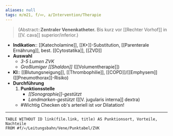 ```yaml
---
aliases: null
tags: m/m21, f/💤, a/Intervention/Therapie
---
```

> (Abstract::**Zentraler Venenkatheter.** Bis kurz vor [[Rechter Vorhof]] in [[V. cava]] superior/inferior.)
- **Indikation**:: [[Katecholamine]], [[K+]]-Substitution, [[Parenterale Ernährung]], best. [[Cytostatika]], [[ZVD]]
- **Auswahl**
	- *3-5 Lumen ZVK*
	- *Großlumiger [[Shaldon]]* ([[Volumentherapie]])
- **KI**:: [[Blutungsneigung]], [[Thrombophilie]], [[COPD]]/[[Emphysem]] ([[Pneumothorax]]-Risiko)
- **Durchführung**
	1. **Punktionsstelle**
		- *[[Sonographie]]-gestützt*
		- *Landmarken-gestützt* ([[V. jugularis interna]] dextra)
	- #Wichtig Checken ob's arteriell ist *vor* Dilatation!
---
```dataview
TABLE WITHOUT ID link(file.link, title) AS Punktionsort, Vorteile, Nachteile
FROM #f/💀/Leitungsbahn/Vene/Punktabel/ZVK 
```